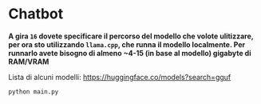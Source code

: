 # Chatbot

**A gira `16` dovete specificare il percorso del modello che volote ulitizzare, per ora sto utilizzando `llama.cpp`, che runna il modello localmente. Per runnarlo avete bisogno di almeno ~4-15 (in base al modello) gigabyte di RAM/VRAM**

Lista di alcuni modelli: https://huggingface.co/models?search=gguf

```bash
python main.py
```
